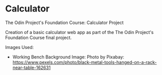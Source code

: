 # Calculator
The Odin Project's Foundation Course: Calculator Project

Creation of a basic calculator web app as part of the The Odin Project's Foundation Course final project.

Images Used: 

- Working Bench Background Image: Photo by Pixabay: https://www.pexels.com/photo/black-metal-tools-hanged-on-a-rack-near-table-162631